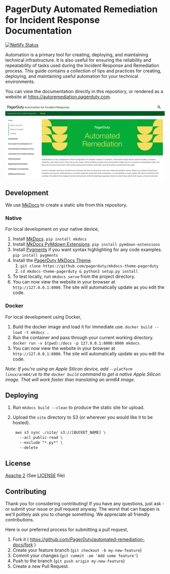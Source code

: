 # PagerDuty Automated Remediation for Incident Response Documentation

[![Netlify Status](https://api.netlify.com/api/v1/badges/57a66052-97e1-4199-9631-fe3e696902d3/deploy-status)](https://app.netlify.com/sites/autoremediation-9ffcc6/deploys)

Automation is a primary tool for creating, deploying, and maintaining technical infrastructure. It is also useful for ensuring the reliability and repeatability of tasks used during the Incident Response and Remediation process. This guide contains a collection of tips and practices for creating, deploying, and maintaining useful automation for your technical environments.

You can view the documentation directly in this repository, or rendered as a website at https://autoremediation.pagerduty.com.

[![PagerDuty Automated Remediation for Incident Response](screenshot.png)](https://autoremediation.pagerduty.com)

## Development
We use [MkDocs](http://www.mkdocs.org/) to create a static site from this repository.

### Native
For local development on your native device,

1. Install [MkDocs](http://www.mkdocs.org/#installation). `pip install mkdocs`
1. Install [MkDocs PyMdown Extensions](https://squidfunk.github.io/mkdocs-material/extensions/pymdown/). `pip install pymdown-extensions`
1. Install [Pygments](https://pygments.org/) if you want syntax highlighting for any code examples. `pip install pygments`
1. Install the [PagerDuty MkDocs Theme](https://github.com/pagerduty/mkdocs-theme-pagerduty).
    1. `git clone https://github.com/pagerduty/mkdocs-theme-pagerduty`
    1. `cd mkdocs-theme-pagerduty & python3 setup.py install`
1. To test locally, run `mkdocs serve` from the project directory.
1. You can now view the website in your browser at `http://127.0.0.1:8000`. The site will automatically update as you edit the code.

### Docker
For local development using Docker,

1. Build the docker image and load it for immediate use. `docker build --load -t mkdocs .`
1. Run the container and pass through your current working directory. `docker run -v $(pwd):/docs -p 127.0.0.1:8000:8000 mkdocs`
1. You can now view the website in your browser at `http://127.0.0.1:8000`. The site will automatically update as you edit the code.

_Note: If you're using an Apple Silicon device, add `--platform linux/arm64/v8` to the `docker build` command to get a native Apple Silicon image. That will work faster than translating an arm64 image._

## Deploying
1. Run `mkdocs build --clean` to produce the static site for upload.
1. Upload the `site` directory to S3 (or wherever you would like it to be hosted).

        aws s3 sync ./site/ s3://[BUCKET_NAME] \
          --acl public-read \
          --exclude "*.py*" \
          --delete

## License
[Apache 2](http://www.apache.org/licenses/LICENSE-2.0) (See [LICENSE](LICENSE) file)

## Contributing
Thank you for considering contributing! If you have any questions, just ask - or submit your issue or pull request anyway. The worst that can happen is we'll politely ask you to change something. We appreciate all friendly contributions.

Here is our preferred process for submitting a pull request,

1. Fork it ( https://github.com/PagerDuty/automated-remediation-docs/fork )
1. Create your feature branch (`git checkout -b my-new-feature`)
1. Commit your changes (`git commit -am 'Add some feature'`)
1. Push to the branch (`git push origin my-new-feature`)
1. Create a new Pull Request.



